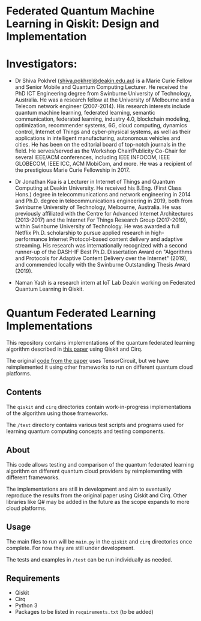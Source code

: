 # Federated Quantum Machine Learning in Qiskit: Design and Implementation

# Investigators:

- Dr Shiva Pokhrel (shiva.pokhrel@deakin.edu.au) is a Marie Curie Fellow and Senior Mobile and Quantum Computing Lecturer. He received the PhD ICT Engineering degree from Swinburne University of Technology, Australia. He was a research fellow at the University of Melbourne and a Telecom network engineer (2007-2014). His research interests include quantum machine learning, federated learning, semantic communication, federated learning, industry 4.0, blockchain modeling, optimization, recommender systems, 6G, cloud computing, dynamics control, Internet of Things and cyber-physical systems, as well as their applications in intelligent manufacturing, autonomous vehicles and cities. He has been on the editorial board of top-notch journals in the field. He serves/served as the Workshop Chair/Publicity Co-Chair for several IEEE/ACM conferences, including IEEE INFOCOM, IEEE GLOBECOM, IEEE ICC, ACM MobiCom, and more. He was a recipient of the prestigious Marie Curie Fellowship in 2017.

- Dr Jonathan Kua is a Lecturer in Internet of Things and Quantum Computing at Deakin University. He received his B.Eng. (First Class Hons.) degree in telecommunications and network engineering in 2014 and Ph.D. degree in telecommunications engineering in 2019, both from Swinburne University of Technology, Melbourne, Australia. He was previously affiliated with the Centre for Advanced Internet Architectures (2013-2017) and the Internet For Things Research Group (2017-2019), within Swinburne University of Technology. He was awarded a full Netflix Ph.D. scholarship to pursue applied research in high-performance Internet Protocol-based content delivery and adaptive streaming. His research was internationally recognized with a second runner-up of the DASH-IF Best Ph.D. Dissertation Award on "Algorithms and Protocols for Adaptive Content Delivery over the Internet" (2019), and commended locally with the Swinburne Outstanding Thesis Award (2019).

- Naman Yash is a research intern at IoT Lab Deakin working on Federated Quantum Learning in Qiskit.

# Quantum Federated Learning Implementations

This repository contains implementations of the quantum federated learning algorithm described in [this paper](https://arxiv.org/abs/2209.00768) using Qiskit and Cirq.

The original [code from the paper](https://github.com/haimengzhao/quantum-fed-infer) uses TensorCircuit, but we have reimplemented it using other frameworks to run on different quantum cloud platforms.

## Contents

The `qiskit` and `cirq` directories contain work-in-progress implementations of the algorithm using those frameworks.

The `/test` directory contains various test scripts and programs used for learning quantum computing concepts and testing components.

## About

This code allows testing and comparison of the quantum federated learning algorithm on different quantum cloud providers by reimplementing with different frameworks.

The implementations are still in development and aim to eventually reproduce the results from the original paper using Qiskit and Cirq. Other libraries like Q# may be added in the future as the scope expands to more cloud platforms.

## Usage

The main files to run will be `main.py` in the `qiskit` and `cirq` directories once complete. For now they are still under development.

The tests and examples in `/test` can be run individually as needed.

## Requirements

- Qiskit
- Cirq
- Python 3
- Packages to be listed in `requirements.txt` (to be added)
